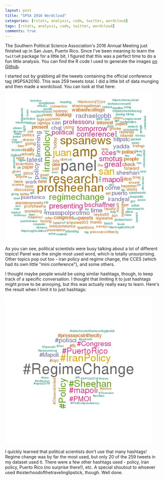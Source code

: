 ```yaml
---
layout: post
title: "SPSA 2016 Wordcloud"
categories: [rstats, analysis, code, twitter, wordcloud]
tags: [rstats, analysis, code, twitter, wordcloud]
comments: true
---
```


The Southern Political Science Association's 2016 Annual Meeting just
finished up in San Juan, Puerto Rico. Since I've been meaning to learn
the `twitteR` package for a little bit, I figured that this was a
perfect time to do a fun little analysis. You can find the R code I
used to generate the images [on Github](/code/spsa-2016-wordcloud.R).

I started out by grabbing all the tweets containing the official
conference tag (#SPSA2016). This was 259 tweets total. I did a little
bit of data munging and then made a wordcloud. You can look at that
here: 

![SPSA tweets wordcloud](/image/spsa-wordcloud.jpeg)

As you can see, political scientists were busy talking about a lot of
different topics! Panel was the single most used word, which is
totally unsurprising. Other topics pop out too - iran policy and
regime change, the CCES (which had its own little "mini conference"),
and some others. 

I thought maybe people would be using similar hashtags, though, to
keep track of a specific conversation. I thought that limiting it to
just hashtags might prove to be annoying, but this was actually really
easy to learn. Here's the result when I limit it to just hashtags:

![SPSA tweets hashtag wordcloud](/image/spsa-hashtags.jpeg)

I quickly learned that political scientists don't use that many
hashtags! Regime change was by far the most used, but only 20 of the
259 tweets in my dataset used it. There were a few other hashtags
used - policy, Iran policy, Puerto Rico (no surprise there!), etc. A
special shoutout to whoever used #sisterhoodofthetravelinglipstick,
though. Well done. 
